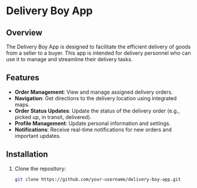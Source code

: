 # Delivery Boy App

## Overview

The Delivery Boy App is designed to facilitate the efficient delivery of goods from a seller to a buyer. This app is intended for delivery personnel who can use it to manage and streamline their delivery tasks.

## Features

- **Order Management**: View and manage assigned delivery orders.
- **Navigation**: Get directions to the delivery location using integrated maps.
- **Order Status Updates**: Update the status of the delivery order (e.g., picked up, in transit, delivered).
- **Profile Management**: Update personal information and settings.
- **Notifications**: Receive real-time notifications for new orders and important updates.

## Installation

1. Clone the repository:

   ```bash
   git clone https://github.com/your-username/delivery-boy-app.git
